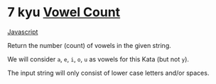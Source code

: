 # 7 kyu [Vowel Count](https://www.codewars.com/kata/54ff3102c1bad923760001f3)

<!-- START LANGUAGE_LINKS -->

[Javascript](./javascript.js)

<!-- END LANGUAGE_LINKS -->

Return the number (count) of vowels in the given string. 

We will consider `a`, `e`, `i`, `o`, `u` as vowels for this Kata (but not `y`).

The input string will only consist of lower case letters and/or spaces.
